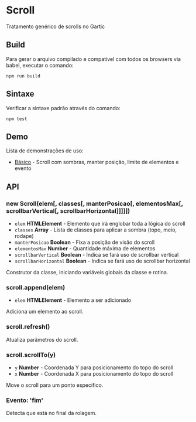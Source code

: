 # Scroll

Tratamento genérico de scrolls no Gartic

## Build

Para gerar o arquivo compilado e compatível com todos os browsers via babel,
executar o comando:
```
npm run build
```

## Sintaxe

Verificar a sintaxe padrão através do comando:
```
npm test
```
## Demo
Lista de demonstrações de uso:
- [Básico](demos/basico/) - Scroll com sombras, manter posição, limite de elementos e evento

## API

### new Scroll(elem[, classes[, manterPosicao[, elementosMax[, scrollbarVertical[, scrollbarHorizontal]]]]])
- `elem` **HTMLElement** - Elemento que irá englobar toda a lógica do scroll
- `classes` **Array** - Lista de classes para aplicar a sombra (topo, meio, rodape)
- `manterPosicao` **Boolean** - Fixa a posição de visão do scroll
- `elementosMax` **Number** - Quantidade máxima de elementos
- `scrollbarVertical` **Boolean** - Indica se fará uso de scrollbar vertical
- `scrollbarHorizontal` **Boolean** - Indica se fará uso de scrollbar horizontal

Construtor da classe, iniciando variáveis globais da classe e rotina.

### scroll.append(elem)
- `elem` **HTMLElement** - Elemento a ser adicionado

Adiciona um elemento ao scroll.

### scroll.refresh()

Atualiza parâmetros do scroll.

### scroll.scrollTo(y)
- `y` **Number** - Coordenada Y para posicionamento do topo do scroll
- `x` **Number** - Coordenada X para posicionamento do topo do scroll

Move o scroll para um ponto específico.

### Evento: 'fim'

Detecta que está no final da rolagem.
